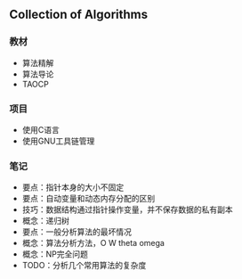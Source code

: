## Collection of Algorithms

### 教材

- 算法精解
- 算法导论
- TAOCP

### 项目

- 使用C语言
- 使用GNU工具链管理

### 笔记

- 要点：指针本身的大小不固定
- 要点：自动变量和动态内存分配的区别
- 技巧：数据结构通过指针操作变量，并不保存数据的私有副本
- 概念：递归树
- 要点：一般分析算法的最坏情况
- 概念：算法分析方法，O W theta omega
- 概念：NP完全问题
- TODO：分析几个常用算法的复杂度
